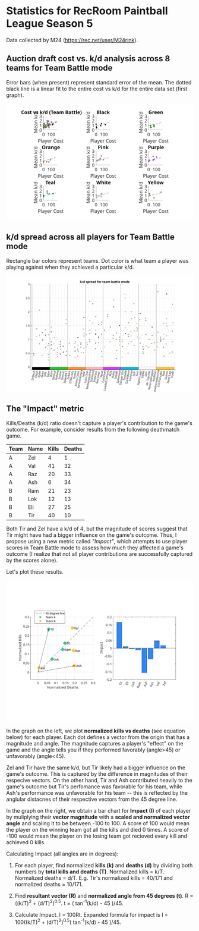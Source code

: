 # Statistics for RecRoom Paintball League Season 5

Data collected by M24 (https://rec.net/user/M24rink).

## Auction draft cost vs. k/d analysis across 8 teams for Team Battle mode 

Error bars (when present) represent standard error of the mean. The dotted black line is a linear fit to the entire cost vs k/d for the entire data set (first graph).

![Cost vs k/d](https://github.com/DebrajGhose/RecRoomPaintball/blob/master/Season%205/CostvsKD.svg)


## k/d spread across all players for Team Battle mode

Rectangle bar colors represent teams. Dot color is what team a player was playing against when they achieved a particular k/d.

![k/ds for each player](https://github.com/DebrajGhose/RecRoomPaintball/blob/master/Season%205/KDspread.svg)

## The "Impact" metric

Kills/Deaths (k/d) ratio doesn't capture a player's contribution to the game's outcome. For example, consider results from the following deathmatch game.

| Team | Name | Kills | Deaths |
|------|------|-------|--------|
| A    | Zel  | 4     | 1      |
| A    | Val  | 41    | 32     |
| A    | Raz  | 20    | 33     |
| A    | Ash  | 6     | 34     |
| B    | Ram  | 21    | 23     |
| B    | Lok  | 12    | 13     |
| B    | Eli  | 27    | 25     |
| B    | Tir  | 40    | 10     |

Both Tir and Zel have a k/d of 4, but the magnitude of scores suggest that Tir might have had a bigger influence on the game's outcome. Thus, I propose using a new metric called *"Impact"*, which attempts to use player scores in Team Battle mode to assess how much they affected a game's outcome (I realize that not all player contributions are successfully captured by the scores alone).

Let's plot these results.

![Impact metric](https://github.com/DebrajGhose/RecRoomPaintball/blob/master/Metrics/Metric.svg)

In the graph on the left, we plot **normalized kills vs deaths** (see equation below) for each player. Each dot defines a vector from the origin that has a magnitude and angle. The magnitude captures a player's "effect" on the game and the angle tells you if they performed favorably (angle>45) or unfavorably (angle<45).

Zel and Tir have the same k/d, but Tir likely had a bigger influence on the game's outcome. This is captured by the difference in magnitudes of their respecive vectors. On the other hand, Tir and Ash contributed heavily to the game's outcome but Tir's perfomance was favorable for his team, while Ash's performance was unfavorable for his team -- this is reflected by the anglular distacnes of their respective vectors from the 45 degree line.

In the graph on the right, we obtain a bar chart for **Impact (I)** of each player by muliplying their **vector magnitude** with a **scaled and normalized vector angle** and scaling it to be between -100 to 100. A score of 100 would mean the player on the winning team got all the kills and died 0 times. A score of -100 would mean the player on the losing team got recieved every kill and achieved 0 kills.

Calculating Impact (all angles are in degrees):

1. For each player, find normalized **kills (k)** and **deaths (d)** by dividing both numbers by **total kills and deaths (T)**. Normalized kills = k/T. Normalized deaths = d/T. E.g. Tir's normalized kills = 40/171 and normalized deaths = 10/171.

2. Find **resultant vector (R)** and **normalized angle from 45 degrees (t)**. R =  ((k/T)<sup>2</sup> + (d/T)<sup>2</sup>)<sup>0.5</sup>. t = ( tan<sup>-1</sup>(k/d) - 45 )/45.

3. Calculate Impact. I = 100Rt.  Expanded formula for impact is I = 100((k/T)<sup>2</sup> + (d/T)<sup>2</sup>)<sup>0.5</sup>( tan<sup>-1</sup>(k/d) - 45 )/45.
